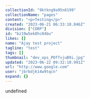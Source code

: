 ```yaml
---
collectionId: "9ktkng9a95n6199"
collectionName: "pages"
content: "<p>Testing</p>"
created: "2023-06-21 06:33:10.846Z"
division: ["CORP"]
id: "bz19w5ek8hc04bu"
likes: []
name: "Ajay test project"
tagline: "test"
tags: []
thumbnail: "dev_ops_POffvjuB9i.jpg"
updated: "2023-06-22 09:32:10.991Z"
url: "http://www.google.com"
user: "jbrbdjk14w9tqcn"
expand: {}
---
```


undefined